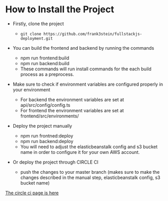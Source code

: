 # How to Install the Project

* Firstly, clone the project
    - `git clone https://github.com/frank3stein/fullstackjs-deployment.git`

* You can build the frontend and backend by running the commands
    - npm run frontend:build
    - npm run backend:build
    - These commands will run install commands for the each build process as a preprocess.

* Make sure to check if environment variables are configured properly in your environment
    - For backend the environment variables are set at api/src/config/config.ts
    - For frontend the environment variables are set at frontend/src/environments/

* Deploy the project manually
    - npm run frontned:deploy
    - npm run backend:deploy
    - You will need to adjust the elasticbeanstalk config and s3 bucket name in order to configure it for your own AWS account.

* Or deploy the project through CIRCLE CI
    - push the changes to your master branch (makes sure to make the changes described in the manual step, elasticbeanstalk config, s3 bucket name)

[The circle ci page is here](https://app.circleci.com/pipelines/github/frank3stein/fullstackjs-deployment)
